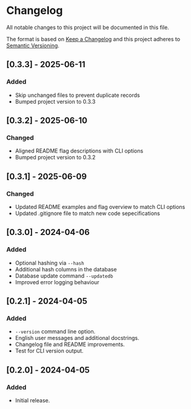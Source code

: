 # Changelog

All notable changes to this project will be documented in this file.

The format is based on [Keep a Changelog](https://keepachangelog.com/en/1.1.0/)
and this project adheres to [Semantic Versioning](https://semver.org/spec/v2.0.0.html).

## [0.3.3] - 2025-06-11
### Added
- Skip unchanged files to prevent duplicate records
- Bumped project version to 0.3.3

## [0.3.2] - 2025-06-10
### Changed
- Aligned README flag descriptions with CLI options
- Bumped project version to 0.3.2

## [0.3.1] - 2025-06-09
### Changed
- Updated README examples and flag overview to match CLI options
- Updated .gitignore file to match new code sepecifications

## [0.3.0] - 2024-04-06
### Added
- Optional hashing via `--hash`
- Additional hash columns in the database
- Database update command `--updatedb`
- Improved error logging behaviour

## [0.2.1] - 2024-04-05
### Added
- `--version` command line option.
- English user messages and additional docstrings.
- Changelog file and README improvements.
- Test for CLI version output.

## [0.2.0] - 2024-04-05
### Added
- Initial release.
